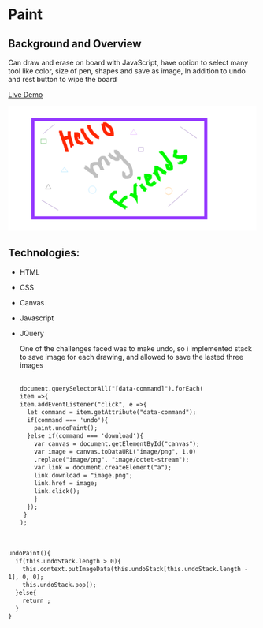 # Paint
## Background and Overview
  Can draw and erase on board with JavaScript, have option to select many tool like color, size of pen, shapes
  and save as image, In addition to undo and rest button to wipe the board  
  
  [Live Demo](https://mmoussa2.github.io/paint/)
  
  ![](images/image.png)

## Technologies:
  - HTML
  - CSS
  - Canvas
  - Javascript
  - JQuery
 

    One of the challenges faced was to make undo, so i implemented stack to save image for each drawing,
    and allowed to save the lasted three images 
    
    ```
    
    document.querySelectorAll("[data-command]").forEach(
    item =>{
    item.addEventListener("click", e =>{
      let command = item.getAttribute("data-command");
      if(command === 'undo'){
        paint.undoPaint();
      }else if(command === 'download'){
        var canvas = document.getElementById("canvas");
        var image = canvas.toDataURL("image/png", 1.0)
        .replace("image/png", "image/octet-stream");
        var link = document.createElement("a");
        link.download = "image.png";
        link.href = image;
        link.click();
        }
      });
     }
    );
  

  ```

  undoPaint(){
    if(this.undoStack.length > 0){
      this.context.putImageData(this.undoStack[this.undoStack.length - 1], 0, 0);
      this.undoStack.pop();
    }else{
      return ;
    }
  }
  ```
    
